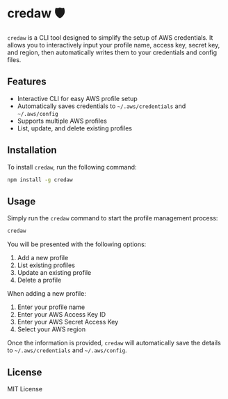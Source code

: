 # credaw 🛡️

`credaw` is a CLI tool designed to simplify the setup of AWS credentials. It allows you to interactively input your profile name, access key, secret key, and region, then automatically writes them to your credentials and config files.

## Features

- Interactive CLI for easy AWS profile setup
- Automatically saves credentials to `~/.aws/credentials` and `~/.aws/config`
- Supports multiple AWS profiles
- List, update, and delete existing profiles

## Installation

To install `credaw`, run the following command:

```bash
npm install -g credaw
```

## Usage

Simply run the `credaw` command to start the profile management process:

```bash
credaw
```

You will be presented with the following options:

1. Add a new profile
2. List existing profiles
3. Update an existing profile
4. Delete a profile

When adding a new profile:

1. Enter your profile name
2. Enter your AWS Access Key ID
3. Enter your AWS Secret Access Key
4. Select your AWS region

Once the information is provided, `credaw` will automatically save the details to `~/.aws/credentials` and `~/.aws/config`.

## License

MIT License
